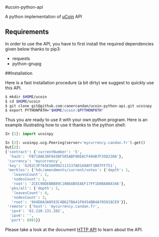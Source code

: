 #ucoin-python-api

A python implementation of [uCoin](https://github.com/c-geek/ucoin) API

## Requirements

In order to use the API, you have to first install the required dependencies given below thanks to pip3:
 * requests
 * python-gnupg

##Installation

Here is a fast installation procedure (a bit dirty) we suggest to quickly use this API.

```bash
$ mkdir $HOME/ucoin
$ cd $HOME/ucoin
$ git clone git@github.com:canercandan/ucoin-python-api.git ucoinpy
$ export PYTHONPATH="$HOME/ucoin:$PYTHONPATH"
```

Thus you are ready to use it with your own python program. Here is an example illustrating how to use it thanks to the python shell:

```python
In [1]: import ucoinpy

In [2]: ucoinpy.ucg.Peering(server='mycurrency.candan.fr').get()
Out[2]:
{'contract': {'currentNumber': '5',
  'hash': 'FB710AE30F843BF505ABF9DE8CF404B7F35D238A'},
 'currency': 'mycurrency',
 'key': '6282C3F765E560992113137AD149AFF1B07FF751',
 'merkles': {'hdc/amendments/current/votes': {'depth': 1,
   'leavesCount': 2,
   'nodesCount': 1,
   'root': '2CEC90DEBBB89C10B6AB5EAEF17FF1D0BA8B4346'},
  'pks/all': {'depth': 2,
   'leavesCount': 4,
   'nodesCount': 3,
   'root': '944D0A3A0593C4B627BA41F0454BB4A705918CE9'}},
 'remote': {'host': 'mycurrency.candan.fr',
  'ipv4': '62.210.131.202',
  'ipv6': '',
  'port': 8081}}
```

Please take a look at the document [HTTP API](https://github.com/c-geek/ucoin/blob/master/doc/HTTP_API.md) to learn about the API.
